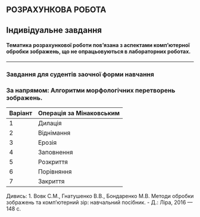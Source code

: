 ## **РОЗРАХУНКОВА РОБОТА**
## **Індивідуальне завдання**
#### Тематика розрахункової роботи пов’язана з аспектами комп’ютерної обробки зображень, що не опрацьовуються в лабораторних роботах.
-----
### Завдання для судентів заочної форми навчання
### За напрямом: 	Алгоритми морфологічних перетворень зображень.
|Варіант |Операція за Мінаковським |
|:----|:-----|
| 1 |Дилація |
| 2 |Віднімання |
| 3 |Ерозія |
| 4 |Заповнення |
| 5 |Розкриття |
| 6 |Порівняння |
| 7 |Закриття |

Дивись: 1.	Вовк С.М., Гнатушенко В.В., Бондаренко М.В. Методи обробки зображень та комп’ютерний зір: навчальний посібник. - Д.: Ліра, 2016 — 148 с.
